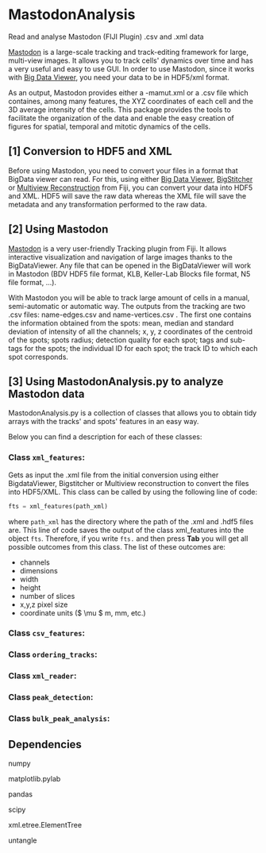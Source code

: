 # MastodonAnalysis
Read and analyse Mastodon (FIJI Plugin) .csv and .xml data

[Mastodon](https://github.com/fiji/TrackMate3) is a large-scale tracking and track-editing framework for large, multi-view images. It allows you to track cells' dynamics over time and has a very useful and easy to use GUI. In order to use Mastodon, since it works with [Big Data Viewer](https://github.com/bigdataviewer), you need your data to be in HDF5/xml format. 

As an output, Mastodon provides either a -mamut.xml or a .csv file which containes, among many features, the XYZ coordinates of each cell and the 3D average intensity of the cells. This package provides the  tools to facilitate the organization of the data and enable the easy creation of figures for spatial, temporal and mitotic dynamics of the cells. 

## [1] Conversion to HDF5 and XML
Before using Mastodon, you need to convert your files in a format that BigData viewer can read. For this, using either [Big Data Viewer](https://github.com/bigdataviewer), [BigStitcher](https://imagej.net/BigStitcher) or [Multiview Reconstruction](https://imagej.net/Multiview-Reconstruction) from Fiji, you can convert your data into HDF5 and XML. HDF5 will save the raw data whereas the XML file will save the metadata and any transformation performed to the raw data. 

## [2] Using Mastodon
[Mastodon](https://github.com/fiji/TrackMate3) is a very user-friendly Tracking plugin from Fiji. It allows interactive visualization and navigation of large images thanks to the BigDataViewer. Any file that can be opened in the BigDataViewer will work in Mastodon (BDV HDF5 file format, KLB, Keller-Lab Blocks file format, N5 file format, ...). 

With Mastodon you will be able to track large amount of cells in a manual, semi-automatic or automatic way. The outputs from the tracking are two .csv files: name-edges.csv and name-vertices.csv . The first one contains the information obtained from the spots: mean, median and standard deviation of intensity of all the channels; x, y, z coordinates of the centroid of the spots; spots radius; detection quality for each spot; tags and sub-tags for the spots; the individual ID for each spot; the track ID to which each spot corresponds. 

## [3] Using MastodonAnalysis.py to analyze Mastodon data
MastodonAnalysis.py is a collection of classes that allows you to obtain tidy arrays with the tracks' and spots' features in an easy way. 

Below you can find a description for each of these classes:

### Class ```xml_features```:
Gets as input the .xml file from the initial conversion using either BigdataViewer, Bigstitcher or Multiview reconstruction to convert the files into HDF5/XML. 
This class can be called by using the following line of code:

```python
fts = xml_features(path_xml)
```
where ```path_xml``` has the directory where the path of the .xml and .hdf5 files are. This line of code saves the output of the class xml_features into the object ```fts```. Therefore, if you write ```fts.``` and then press **Tab** you will get all possible outcomes from this class. The list of these outcomes are:

* channels
* dimensions
* width
* height
* number of slices
* x,y,z pixel size
* coordinate units ($ \mu $ m, mm, etc.)

### Class ```csv_features```:

### Class ```ordering_tracks```:

### Class ```xml_reader```:

### Class ```peak_detection```:

### Class ```bulk_peak_analysis```:

## Dependencies
numpy 

matplotlib.pylab

pandas

scipy

xml.etree.ElementTree

untangle



